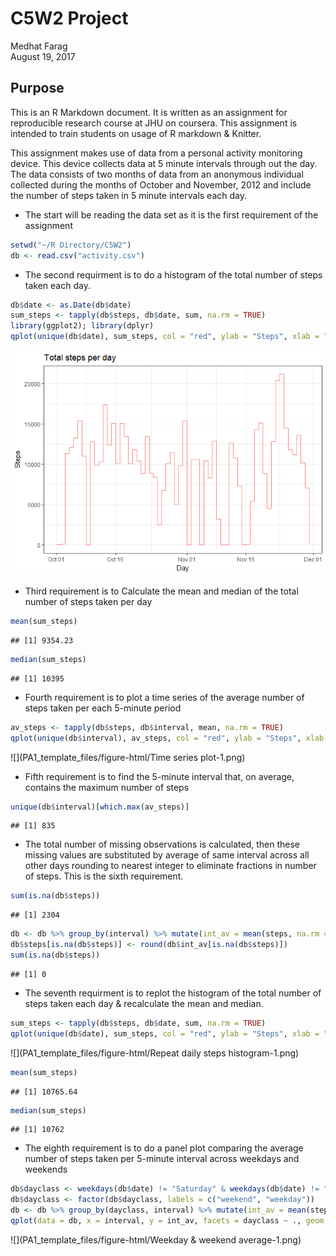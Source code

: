 # C5W2 Project
Medhat Farag  
August 19, 2017  



## Purpose

This is an R Markdown document. It is written as an assignment for reproducible research course at JHU on coursera. This assignment is intended to train students on usage of R markdown & Knitter.

This assignment makes use of data from a personal activity monitoring device. This device collects data at 5 minute intervals through out the day. The data consists of two months of data from an anonymous individual collected during the months of October and November, 2012 and include the number of steps taken in 5 minute intervals each day.

- The start will be reading the data set as it is the first requirement of the assignment


```r
setwd("~/R Directory/C5W2")
db <- read.csv("activity.csv")
```

- The second requirment is to do a histogram of the total number of steps taken each day.


```r
db$date <- as.Date(db$date)
sum_steps <- tapply(db$steps, db$date, sum, na.rm = TRUE)
library(ggplot2); library(dplyr)
qplot(unique(db$date), sum_steps, col = "red", ylab = "Steps", xlab = "Day", main = "Total steps per day", geom = "step") + theme_bw() + theme(legend.position = "none")
```

![](PA1_template_files/figure-html/_Daily_steps_histogram-1.png)<!-- -->

- Third requirement is to Calculate the mean and median of the total number of steps taken per day


```r
mean(sum_steps)
```

```
## [1] 9354.23
```

```r
median(sum_steps)
```

```
## [1] 10395
```

- Fourth requirement is to plot a time series of the average number of steps taken per each 5-minute period


```r
av_steps <- tapply(db$steps, db$interval, mean, na.rm = TRUE)
qplot(unique(db$interval), av_steps, col = "red", ylab = "Steps", xlab = "Interval", main = "Average steps per interval", geom = "line") + theme_bw() + theme(legend.position = "none")
```

![](PA1_template_files/figure-html/Time series plot-1.png)<!-- -->

- Fifth requirement is to find the 5-minute interval that, on average, contains the maximum number of steps


```r
unique(db$interval)[which.max(av_steps)]
```

```
## [1] 835
```

- The total number of missing observations is calculated, then these missing values are substituted by average of same interval across all other days rounding to nearest integer to eliminate fractions in number of steps. This is the sixth requirement.


```r
sum(is.na(db$steps))
```

```
## [1] 2304
```

```r
db <- db %>% group_by(interval) %>% mutate(int_av = mean(steps, na.rm = TRUE))
db$steps[is.na(db$steps)] <- round(db$int_av[is.na(db$steps)])
sum(is.na(db$steps))
```

```
## [1] 0
```

- The seventh requirment is to replot the histogram of the total number of steps taken each day & recalculate the mean and median.


```r
sum_steps <- tapply(db$steps, db$date, sum, na.rm = TRUE)
qplot(unique(db$date), sum_steps, col = "red", ylab = "Steps", xlab = "Day", main = "Total steps per day", geom = "step") + theme_bw() + theme(legend.position = "none")
```

![](PA1_template_files/figure-html/Repeat daily steps histogram-1.png)<!-- -->

```r
mean(sum_steps)
```

```
## [1] 10765.64
```

```r
median(sum_steps)
```

```
## [1] 10762
```

- The eighth requirement is to do a panel plot comparing the average number of steps taken per 5-minute interval across weekdays and weekends


```r
db$dayclass <- weekdays(db$date) != "Saturday" & weekdays(db$date) != "Sunday"
db$dayclass <- factor(db$dayclass, labels = c("weekend", "weekday"))
db <- db %>% group_by(dayclass, interval) %>% mutate(int_av = mean(steps, na.rm = TRUE))
qplot(data = db, x = interval, y = int_av, facets = dayclass ~ ., geom = "line", xlab = "Interval", ylab = "Steps", main = "Average steps per interval", col = "red") + theme_bw() + theme(legend.position = "none")
```

![](PA1_template_files/figure-html/Weekday & weekend average-1.png)<!-- -->

